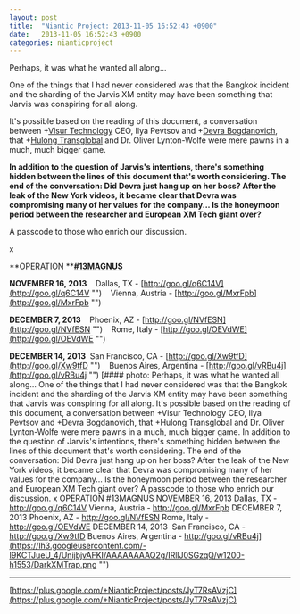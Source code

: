 ```yaml
---
layout: post
title:  "Niantic Project: 2013-11-05 16:52:43 +0900"
date:   2013-11-05 16:52:43 +0900
categories: nianticproject
---
```

Perhaps, it was what he wanted all along...

One of the things that I had never considered was that the Bangkok incident and the sharding of the Jarvis XM entity may have been something that Jarvis was conspiring for all along.

It's possible based on the reading of this document, a conversation between +[Visur Technology](https://plus.google.com/115880454950193571355 "") CEO, Ilya Pevtsov and +[Devra Bogdanovich](https://plus.google.com/102598577258553073047 ""), that +[Hulong Transglobal](https://plus.google.com/107849663787965375687 "") and Dr. Oliver Lynton-Wolfe were mere pawns in a much, much bigger game.

**In addition to the question of Jarvis's intentions, there's something hidden between the lines of this document that's worth considering. The end of the conversation: Did Devra just hang up on her boss? After the leak of the New York videos, it became clear that Devra was compromising many of her values for the company... Is the honeymoon period between the researcher and European XM Tech giant over?**

A passcode to those who enrich our discussion.

x

**OPERATION ****[#13MAGNUS](https://plus.google.com/s/%2313MAGNUS "")**  

**NOVEMBER 16, 2013**   
Dallas, TX - [http://goo.gl/q6C14V](http://goo.gl/q6C14V "")   
Vienna, Austria - [http://goo.gl/MxrFpb](http://goo.gl/MxrFpb "")   

**DECEMBER 7, 2013**   
Phoenix, AZ - [http://goo.gl/NVfESN](http://goo.gl/NVfESN "")   
Rome, Italy - [http://goo.gl/OEVdWE](http://goo.gl/OEVdWE "")   

**DECEMBER 14, 2013** 
San Francisco, CA - [http://goo.gl/Xw9tfD](http://goo.gl/Xw9tfD "")   
Buenos Aires, Argentina - [http://goo.gl/vRBu4j](http://goo.gl/vRBu4j "")
[#### photo: Perhaps, it was what he wanted all along...
One of the things that I had never considered was that the Bangkok incident and the sharding of the Jarvis XM entity may have been something that Jarvis was conspiring for all along.
It's possible based on the reading of this document, a conversation between +Visur Technology CEO, Ilya Pevtsov and +Devra Bogdanovich, that +Hulong Transglobal and Dr. Oliver Lynton-Wolfe were mere pawns in a much, much bigger game.
In addition to the question of Jarvis's intentions, there's something hidden between the lines of this document that's worth considering. The end of the conversation: Did Devra just hang up on her boss? After the leak of the New York videos, it became clear that Devra was compromising many of her values for the company... Is the honeymoon period between the researcher and European XM Tech giant over?
A passcode to those who enrich our discussion.
x
OPERATION #13MAGNUS
NOVEMBER 16, 2013
Dallas, TX - http://goo.gl/q6C14V
Vienna, Austria - http://goo.gl/MxrFpb
DECEMBER 7, 2013
Phoenix, AZ - http://goo.gl/NVfESN
Rome, Italy - http://goo.gl/OEVdWE
DECEMBER 14, 2013 
San Francisco, CA - http://goo.gl/Xw9tfD
Buenos Aires, Argentina - http://goo.gl/vRBu4j](https://lh3.googleusercontent.com/-I9KCTJueU_4/UnijbjvAFKI/AAAAAAAAQ2g/IRllJ0SGzqQ/w1200-h1553/DarkXMTrap.png "")
- - -
[https://plus.google.com/+NianticProject/posts/JyT7RsAVzjC](https://plus.google.com/+NianticProject/posts/JyT7RsAVzjC)
